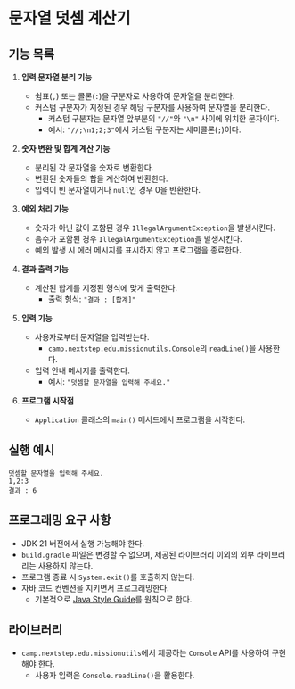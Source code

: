 # 문자열 덧셈 계산기

## 기능 목록

1. **입력 문자열 분리 기능**
    - 쉼표(`,`) 또는 콜론(`:`)을 구분자로 사용하여 문자열을 분리한다.
    - 커스텀 구분자가 지정된 경우 해당 구분자를 사용하여 문자열을 분리한다.
        - 커스텀 구분자는 문자열 앞부분의 `"//"`와 `"\n"` 사이에 위치한 문자이다.
        - 예시: `"//;\n1;2;3"`에서 커스텀 구분자는 세미콜론(`;`)이다.

2. **숫자 변환 및 합계 계산 기능**
    - 분리된 각 문자열을 숫자로 변환한다.
    - 변환된 숫자들의 합을 계산하여 반환한다.
    - 입력이 빈 문자열이거나 `null`인 경우 0을 반환한다.

3. **예외 처리 기능**
    - 숫자가 아닌 값이 포함된 경우 `IllegalArgumentException`을 발생시킨다.
    - 음수가 포함된 경우 `IllegalArgumentException`을 발생시킨다.
    - 예외 발생 시 에러 메시지를 표시하지 않고 프로그램을 종료한다.

4. **결과 출력 기능**
    - 계산된 합계를 지정된 형식에 맞게 출력한다.
        - 출력 형식: `"결과 : [합계]"`

5. **입력 기능**
    - 사용자로부터 문자열을 입력받는다.
        - `camp.nextstep.edu.missionutils.Console`의 `readLine()`을 사용한다.
    - 입력 안내 메시지를 출력한다.
        - 예시: `"덧셈할 문자열을 입력해 주세요."`

6. **프로그램 시작점**
    - `Application` 클래스의 `main()` 메서드에서 프로그램을 시작한다.

## 실행 예시

```
덧셈할 문자열을 입력해 주세요.
1,2:3
결과 : 6
```

## 프로그래밍 요구 사항

- JDK 21 버전에서 실행 가능해야 한다.
- `build.gradle` 파일은 변경할 수 없으며, 제공된 라이브러리 이외의 외부 라이브러리는 사용하지 않는다.
- 프로그램 종료 시 `System.exit()`를 호출하지 않는다.
- 자바 코드 컨벤션을 지키면서 프로그래밍한다.
    - 기본적으로 [Java Style Guide](https://google.github.io/styleguide/javaguide.html)를 원칙으로 한다.

## 라이브러리

- `camp.nextstep.edu.missionutils`에서 제공하는 `Console` API를 사용하여 구현해야 한다.
    - 사용자 입력은 `Console.readLine()`을 활용한다.